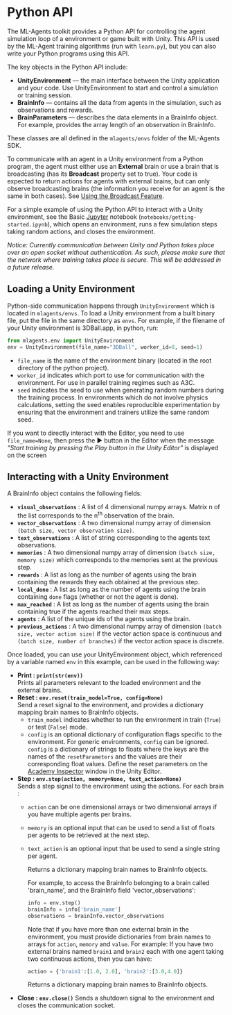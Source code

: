 # Python API

The ML-Agents toolkit provides a Python API for controlling the agent simulation
loop of a environment or game built with Unity. This API is used by the ML-Agent
training algorithms (run with `learn.py`), but you can also write your Python
programs using this API.

The key objects in the Python API include:

- **UnityEnvironment** — the main interface between the Unity application and
  your code. Use UnityEnvironment to start and control a simulation or training
  session.
- **BrainInfo** — contains all the data from agents in the simulation, such as
  observations and rewards.
- **BrainParameters** — describes the data elements in a BrainInfo object. For
  example, provides the array length of an observation in BrainInfo.

These classes are all defined in the `mlagents/envs` folder of the ML-Agents SDK.

To communicate with an agent in a Unity environment from a Python program, the
agent must either use an **External** brain or use a brain that is broadcasting
(has its **Broadcast** property set to true). Your code is expected to return
actions for agents with external brains, but can only observe broadcasting
brains (the information you receive for an agent is the same in both cases). See
[Using the Broadcast
Feature](Learning-Environment-Design-Brains.md#using-the-broadcast-feature).

For a simple example of using the Python API to interact with a Unity
environment, see the Basic [Jupyter](Background-Jupyter.md) notebook
(`notebooks/getting-started.ipynb`), which opens an environment, runs a few
simulation steps taking random actions, and closes the environment.

_Notice: Currently communication between Unity and Python takes place over an
open socket without authentication. As such, please make sure that the network
where training takes place is secure. This will be addressed in a future
release._

## Loading a Unity Environment

Python-side communication happens through `UnityEnvironment` which is located in
`mlagents/envs`. To load a Unity environment from a built binary file, put the
file in the same directory as `envs`. For example, if the filename of your Unity
environment is 3DBall.app, in python, run:

```python
from mlagents.env import UnityEnvironment
env = UnityEnvironment(file_name="3DBall", worker_id=0, seed=1)
```

- `file_name` is the name of the environment binary (located in the root
  directory of the python project).
- `worker_id` indicates which port to use for communication with the
  environment. For use in parallel training regimes such as A3C.
- `seed` indicates the seed to use when generating random numbers during the
  training process. In environments which do not involve physics calculations,
  setting the seed enables reproducible experimentation by ensuring that the
  environment and trainers utilize the same random seed.

If you want to directly interact with the Editor, you need to use
`file_name=None`, then press the :arrow_forward: button in the Editor when the
message _"Start training by pressing the Play button in the Unity Editor"_ is
displayed on the screen

## Interacting with a Unity Environment

A BrainInfo object contains the following fields:

- **`visual_observations`** : A list of 4 dimensional numpy arrays. Matrix n of
  the list corresponds to the n<sup>th</sup> observation of the brain. 
- **`vector_observations`** : A two dimensional numpy array of dimension `(batch
  size, vector observation size)`.
- **`text_observations`** : A list of string corresponding to the agents text
  observations.
- **`memories`** : A two dimensional numpy array of dimension `(batch size,
  memory size)` which corresponds to the memories sent at the previous step.
- **`rewards`** : A list as long as the number of agents using the brain
  containing the rewards they each obtained at the previous step. 
- **`local_done`** : A list as long as the number of agents using the brain
  containing  `done` flags (whether or not the agent is done). 
- **`max_reached`** : A list as long as the number of agents using the brain
  containing true if the agents reached their max steps.
- **`agents`** : A list of the unique ids of the agents using the brain.
- **`previous_actions`** : A two dimensional numpy array of dimension `(batch
  size, vector action size)` if the vector action space is continuous and
  `(batch size, number of branches)` if the vector action space is discrete.

Once loaded, you can use your UnityEnvironment object, which referenced by a
variable named `env` in this example, can be used in the following way:  

- **Print : `print(str(env))`**  
  Prints all parameters relevant to the loaded environment and the external
  brains.  
- **Reset : `env.reset(train_model=True, config=None)`**  
  Send a reset signal to the environment, and provides a dictionary mapping
  brain names to BrainInfo objects.  
  - `train_model` indicates whether to run the environment in train (`True`) or
    test (`False`) mode.
  - `config` is an optional dictionary of configuration flags specific to the
    environment. For generic environments, `config` can be ignored. `config` is
    a dictionary of strings to floats where the keys are the names of the
    `resetParameters` and the values are their corresponding float values.
    Define the reset parameters on the [Academy
    Inspector](Learning-Environment-Design-Academy.md#academy-properties) window
    in the Unity Editor.
- **Step : `env.step(action, memory=None, text_action=None)`**  
  Sends a step signal to the environment using the actions. For each brain :
  - `action` can be one dimensional arrays or two dimensional arrays if you have
    multiple agents per brains.
  - `memory` is an optional input that can be used to send a list of floats per
    agents to be retrieved at the next step.
  - `text_action` is an optional input that be used to send a single string per
    agent.

    Returns a dictionary mapping brain names to BrainInfo objects.

    For example, to access the BrainInfo belonging to a brain called
    'brain_name', and the BrainInfo field 'vector_observations':
    ```python
    info = env.step()
    brainInfo = info['brain_name']
    observations = brainInfo.vector_observations
    ```

    Note that if you have more than one external brain in the environment, you
    must provide dictionaries from brain names to arrays for `action`, `memory`
    and `value`. For example: If you have two external brains named `brain1` and
    `brain2` each with one agent taking two continuous actions, then you can
    have:
    ```python
    action = {'brain1':[1.0, 2.0], 'brain2':[3.0,4.0]}
    ```

    Returns a dictionary mapping brain names to BrainInfo objects.  
- **Close : `env.close()`**
  Sends a shutdown signal to the environment and closes the communication
  socket.
